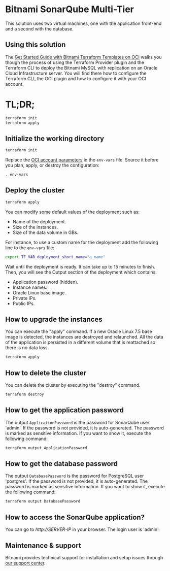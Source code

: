 # Bitnami SonarQube Multi-Tier

This solution uses two virtual machines, one with the application front-end and
a second with the database.

## Using this solution

The [Get Started Guide with Bitnami Terraform Templates on OCI](https://docs.bitnami.com/oci-templates/get-started-oci-terraform/)
walks you though the process of using the Terraform Provider plugin and the
Terraform CLI to deploy the Bitnami MySQL with replication on an Oracle
Cloud Infrastructure server. You will find there how to configure the
Terraform CLI, the OCI plugin and how to configure it with your OCI account.

# TL;DR;

```bash
terraform init
terraform apply
```

## Initialize the working directory

```bash
terraform init
```

Replace the [OCI account parameters](https://docs.bitnami.com/oci-templates/get-started-oci-terraform/#retrieving-oci-account-parameters)
in the `env-vars` file. Source it before you plan, apply, or destroy the
configuration:

```bash
. env-vars
```

## Deploy the cluster

```bash
terraform apply
```

You can modify some default values of the deployment such as:
  - Name of the deployment.
  - Size of the instances.
  - Size of the data volume in GBs.

For instance, to use a custom name for the deployment add the following line
to the `env-vars` file:

```bash
export TF_VAR_deployment_short_name="a_name"
```

Wait until the deployment is ready. It can take up to 15 minutes to finish.
Then, you will see the Output section of the deployment which contains:
  - Application password (hidden).
  - Instance names.
  - Oracle Linux base image.
  - Private IPs.
  - Public IPs.

## How to upgrade the instances

You can execute the "apply" command. If a new Oracle Linux 7.5 base image is
detected, the instances are destroyed and relaunched. All the data of the
application is persisted in a different volume that is reattached so there is
no data loss.

```bash
terraform apply
```

## How to delete the cluster

You can delete the cluster by executing the "destroy" command.

```bash
terraform destroy
```

## How to get the application password

The output `ApplicationPassword` is the password for SonarQube user 'admin'. If the
password is not provided, it is auto-generated. The password is marked
as sensitive information. If you want to show it, execute the following
command:

```bash
terraform output ApplicationPassword
```

## How to get the database password

The output `DatabasePassword` is the password for PostgreSQL user 'postgres'. If the
password is not provided, it is auto-generated. The password is marked
as sensitive information. If you want to show it, execute the following
command:

```bash
terraform output DatabasePassword
```

## How to access the SonarQube application?

You can go to *http://SERVER-IP* in your browser. The login user is 'admin'.

## Maintenance & support

Bitnami provides technical support for installation and setup issues through
[our support center](https://bitnami.com/support/oci).
